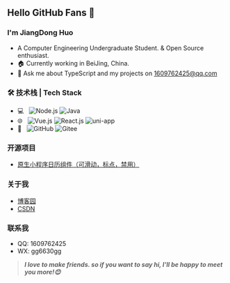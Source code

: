 ## Hello GitHub Fans 👋

### I'm JiangDong Huo

- A Computer Engineering Undergraduate Student. & Open Source enthusiast.
- 🏠 Currently working in BeiJing, China.
- 💬 Ask me about TypeScript and my projects on [1609762425@qq.com](mailto:1609762425@qq.com)

### 🛠 技术栈 | Tech Stack

- 💻 &#160; ![Node.js](https://img.shields.io/badge/-Node.js-333333?style=flat&logo=node.js)
  ![Java](https://img.shields.io/badge/-Java-333333?style=flat&logo=Java&logoColor=FCC624)
- 🌐 &#160;
  ![Vue.js](https://img.shields.io/badge/-VueJS-333333?style=flat&logo=Vue.js)
  ![React.js](https://img.shields.io/badge/-React-333333?style=flat&logo=React)
  ![uni-app](https://img.shields.io/badge/-uniapp-333333?style=flat&logo=uniapp)
- 🔧 &#160; ![GitHub](https://img.shields.io/badge/-GitHub-333333?style=flat&logo=github)
  ![Gitee](https://img.shields.io/badge/-Gitee-333333?style=flat&logo=Gitee)

### 开源项目

- [原生小程序日历组件（可滑动，标点，禁用）](https://github.com/qi-Nian-Jin-Xi/wx-calendar)

### 关于我

- [博客园](https://www.cnblogs.com/checkbox/)
- [CSDN](https://blog.csdn.net/qq_37904407?type=blog)

### 联系我

- QQ: 1609762425
- WX: gg6630gg

> **_I love to make friends. so if you want to say hi, I'll be happy to meet you more!😊_**
